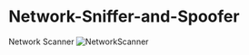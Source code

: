 # Network-Sniffer-and-Spoofer
Network Scanner
![NetworkScanner](https://github.com/Ashusharma246/Network-Sniffer-and-Spoofer/assets/102012643/7693de39-78e6-4f67-b136-0f9ec8b52cdd)
